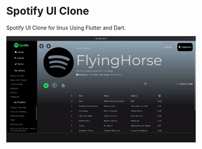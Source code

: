 # Spotify UI Clone

Spotify UI Clone for linux Using Flutter and Dart.

![](https://github.com/Siddharth-cmd/Spotify-UI-Linux/blob/main/preview.gif)
